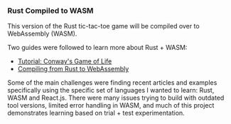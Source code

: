 ###  Rust Compiled to WASM

This version of the Rust tic-tac-toe game will be compiled over to WebAssembly (WASM). 

Two guides were followed to learn more about Rust + WASM:
*  [Tutorial: Conway's Game of Life](https://rustwasm.github.io/docs/book/game-of-life/introduction.html)
*  [Compiling from Rust to WebAssembly](https://developer.mozilla.org/en-US/docs/WebAssembly/Rust_to_wasm)

Some of the main challenges were finding recent articles and examples specifically using the specific set of languages I wanted to learn: Rust, WASM and React.js. There were many issues trying to build with outdated tool versions, limited error handling in WASM, and much of this project demonstrates learning based on trial + test experimentation.


